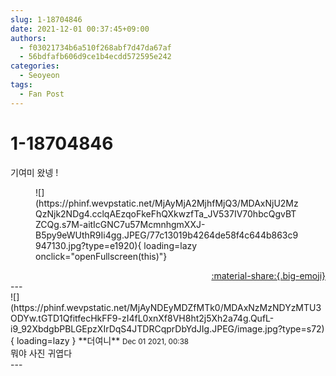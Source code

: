 ```yaml
---
slug: 1-18704846
date: 2021-12-01 00:37:45+09:00
authors:
  - f03021734b6a510f268abf7d47da67af
  - 56bdfafb606d9ce1b4ecdd572595e242
categories:
  - Seoyeon
tags:
  - Fan Post
---
```


# 1-18704846

<div class="post-container" markdown="1">
<div class="content-container md-sidebar__scrollwrap" markdown="1">

기여미 왔넹 !
<figure markdown="1">
![](https://phinf.wevpstatic.net/MjAyMjA2MjhfMjQ3/MDAxNjU2MzQzNjk2NDg4.cclqAEzqoFkeFhQXkwzfTa_JV537IV70hbcQgvBTZCQg.s7M-aitIcGNC7u57McmnhgmXXJ-B5py9eWUthR9Ii4gg.JPEG/77c13019b4264de58f4c644b863c9947130.jpg?type=e1920){ loading=lazy onclick="openFullscreen(this)"}
</figure>


</div>
</div>

<div style="text-align: right;" markdown="1">
<a href="https://weverse.io/fromis9/fanpost/1-18704846" style="text-align: right;">:material-share:{.big-emoji}</a>
</div>
---

<div class="comments-container md-sidebar__scrollwrap" markdown="1">
<div class="comment" markdown="1">
<div class='id-container' markdown="1">
![](https://phinf.wevpstatic.net/MjAyNDEyMDZfMTk0/MDAxNzMzNDYzMTU3ODYw.tGTD1QfitfecHkFF9-zI4fL0xnXf8VH8ht2j5Xh2a74g.QufL-i9_92XbdgbPBLGEpzXIrDqS4JTDRCqprDbYdJIg.JPEG/image.jpg?type=s72){ loading=lazy }
**<span class="artist">더여니</span>** <small>Dec 01 2021, 00:38</small><br>
</div>
<div class='comment-body' markdown="1">
뭐야 사진 귀엽다
</div>
</div>
</div>
---
